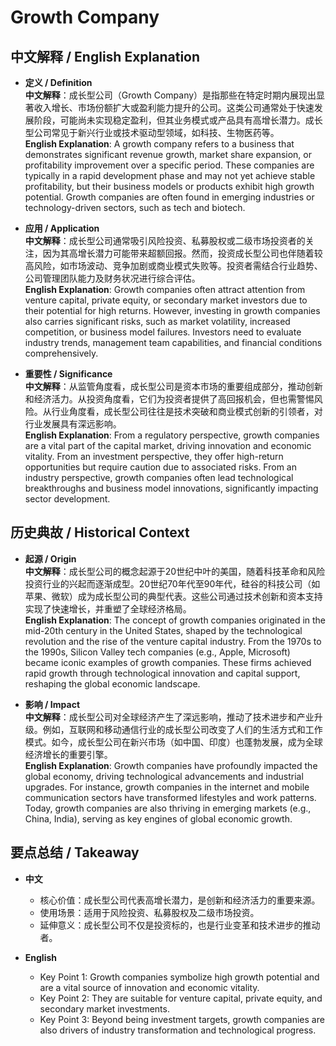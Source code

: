 # Growth Company

## 中文解释 / English Explanation

* **定义 / Definition**  
  **中文解释**：成长型公司（Growth Company）是指那些在特定时期内展现出显著收入增长、市场份额扩大或盈利能力提升的公司。这类公司通常处于快速发展阶段，可能尚未实现稳定盈利，但其业务模式或产品具有高增长潜力。成长型公司常见于新兴行业或技术驱动型领域，如科技、生物医药等。  
  **English Explanation**: A growth company refers to a business that demonstrates significant revenue growth, market share expansion, or profitability improvement over a specific period. These companies are typically in a rapid development phase and may not yet achieve stable profitability, but their business models or products exhibit high growth potential. Growth companies are often found in emerging industries or technology-driven sectors, such as tech and biotech.

* **应用 / Application**  
  **中文解释**：成长型公司通常吸引风险投资、私募股权或二级市场投资者的关注，因为其高增长潜力可能带来超额回报。然而，投资成长型公司也伴随着较高风险，如市场波动、竞争加剧或商业模式失败等。投资者需结合行业趋势、公司管理团队能力及财务状况进行综合评估。  
  **English Explanation**: Growth companies often attract attention from venture capital, private equity, or secondary market investors due to their potential for high returns. However, investing in growth companies also carries significant risks, such as market volatility, increased competition, or business model failures. Investors need to evaluate industry trends, management team capabilities, and financial conditions comprehensively.

* **重要性 / Significance**  
  **中文解释**：从监管角度看，成长型公司是资本市场的重要组成部分，推动创新和经济活力。从投资角度看，它们为投资者提供了高回报机会，但也需警惕风险。从行业角度看，成长型公司往往是技术突破和商业模式创新的引领者，对行业发展具有深远影响。  
  **English Explanation**: From a regulatory perspective, growth companies are a vital part of the capital market, driving innovation and economic vitality. From an investment perspective, they offer high-return opportunities but require caution due to associated risks. From an industry perspective, growth companies often lead technological breakthroughs and business model innovations, significantly impacting sector development.

## 历史典故 / Historical Context

* **起源 / Origin**  
  **中文解释**：成长型公司的概念起源于20世纪中叶的美国，随着科技革命和风险投资行业的兴起而逐渐成型。20世纪70年代至90年代，硅谷的科技公司（如苹果、微软）成为成长型公司的典型代表。这些公司通过技术创新和资本支持实现了快速增长，并重塑了全球经济格局。  
  **English Explanation**: The concept of growth companies originated in the mid-20th century in the United States, shaped by the technological revolution and the rise of the venture capital industry. From the 1970s to the 1990s, Silicon Valley tech companies (e.g., Apple, Microsoft) became iconic examples of growth companies. These firms achieved rapid growth through technological innovation and capital support, reshaping the global economic landscape.

* **影响 / Impact**  
  **中文解释**：成长型公司对全球经济产生了深远影响，推动了技术进步和产业升级。例如，互联网和移动通信行业的成长型公司改变了人们的生活方式和工作模式。如今，成长型公司在新兴市场（如中国、印度）也蓬勃发展，成为全球经济增长的重要引擎。  
  **English Explanation**: Growth companies have profoundly impacted the global economy, driving technological advancements and industrial upgrades. For instance, growth companies in the internet and mobile communication sectors have transformed lifestyles and work patterns. Today, growth companies are also thriving in emerging markets (e.g., China, India), serving as key engines of global economic growth.

## 要点总结 / Takeaway

* **中文**  
  - 核心价值：成长型公司代表高增长潜力，是创新和经济活力的重要来源。  
  - 使用场景：适用于风险投资、私募股权及二级市场投资。  
  - 延伸意义：成长型公司不仅是投资标的，也是行业变革和技术进步的推动者。

* **English**  
  - Key Point 1: Growth companies symbolize high growth potential and are a vital source of innovation and economic vitality.  
  - Key Point 2: They are suitable for venture capital, private equity, and secondary market investments.  
  - Key Point 3: Beyond being investment targets, growth companies are also drivers of industry transformation and technological progress.
